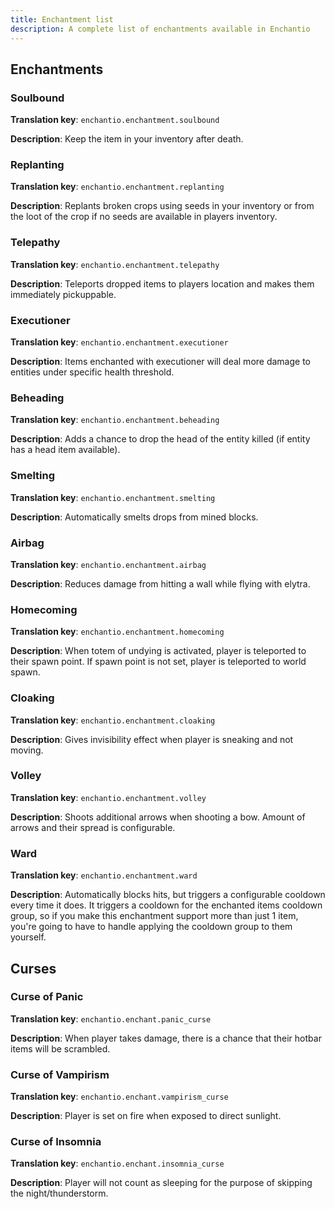 ```yaml
---
title: Enchantment list
description: A complete list of enchantments available in Enchantio
---
```


## Enchantments

### Soulbound
**Translation key**: `enchantio.enchantment.soulbound`

**Description**:
Keep the item in your inventory after death.

### Replanting
**Translation key**: `enchantio.enchantment.replanting`

**Description**:
Replants broken crops using seeds in your inventory or from the loot of the crop if no seeds are available in players inventory.

### Telepathy
**Translation key**: `enchantio.enchantment.telepathy`

**Description**:
Teleports dropped items to players location and makes them immediately pickuppable.

### Executioner
**Translation key**: `enchantio.enchantment.executioner`

**Description**:
Items enchanted with executioner will deal more damage to entities under specific health threshold.

### Beheading
**Translation key**: `enchantio.enchantment.beheading`

**Description**:
Adds a chance to drop the head of the entity killed (if entity has a head item available).

### Smelting
**Translation key**: `enchantio.enchantment.smelting`

**Description**:
Automatically smelts drops from mined blocks.

### Airbag
**Translation key**: `enchantio.enchantment.airbag`

**Description**:
Reduces damage from hitting a wall while flying with elytra.

### Homecoming
**Translation key**: `enchantio.enchantment.homecoming`

**Description**:
When totem of undying is activated, player is teleported to their spawn point. If spawn point is not set, player is teleported to world spawn.

### Cloaking
**Translation key**: `enchantio.enchantment.cloaking`

**Description**:
Gives invisibility effect when player is sneaking and not moving.

### Volley
**Translation key**: `enchantio.enchantment.volley`

**Description**:
Shoots additional arrows when shooting a bow. Amount of arrows and their spread is configurable.

### Ward
**Translation key**: `enchantio.enchantment.ward`

**Description**:
Automatically blocks hits, but triggers a configurable cooldown every time it does. It triggers a cooldown for
the enchanted items cooldown group, so if you make this enchantment support more than just 1 item, you're going to have
to handle applying the cooldown group to them yourself.

## Curses

### Curse of Panic
**Translation key**: `enchantio.enchant.panic_curse`

**Description**:
When player takes damage, there is a chance that their hotbar items will be scrambled.

### Curse of Vampirism
**Translation key**: `enchantio.enchant.vampirism_curse`

**Description**:
Player is set on fire when exposed to direct sunlight.

### Curse of Insomnia
**Translation key**: `enchantio.enchant.insomnia_curse`

**Description**:
Player will not count as sleeping for the purpose of skipping the night/thunderstorm.
